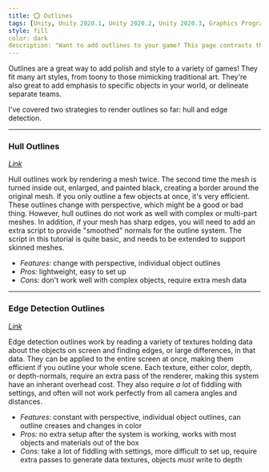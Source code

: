 ```yaml
---
title: ⭕ Outlines
tags: [Unity, Unity 2020.1, Unity 2020.2, Unity 2020.3, Graphics Programming, URP, HLSL, C#, Shader, Renderer Feature, Outlines, Meta, Video]
style: fill
color: dark 
description: "Want to add outlines to your game? This page contrasts the various techniques I've covered so far."
---
```


Outlines are a great way to add polish and style to a variety of games! They fit many art styles, from toony to those mimicking traditional art. They're also great to add emphasis to specific objects in your world, or delineate separate teams.

I've covered two strategies to render outlines so far: hull and edge detection.

***

### Hull Outlines
*[Link](hull-outlines)*

Hull outlines work by rendering a mesh twice. The second time the mesh is turned inside out, enlarged, and painted black, creating a border around the original mesh. If you only outline a few objects at once, it's very efficient. These outlines change with perspective, which might be a good or bad thing. However, hull outlines do not work as well with complex or multi-part meshes. In addition, if your mesh has sharp edges, you will need to add an extra script to provide "smoothed" normals for the outline system. The script in this tutorial is quite basic, and needs to be extended to support skinned meshes.

- *Features:* change with perspective, individual object outlines
- *Pros:* lightweight, easy to set up
- *Cons:* don't work well with complex objects, require extra mesh data

***

### Edge Detection Outlines
*[Link](edge-detect-outlines)*

Edge detection outlines work by reading a variety of textures holding data about the objects on screen and finding edges, or large differences, in that data. They can be applied to the entire screen at once, making them efficient if you outline your whole scene. Each texture, either color, depth, or depth-normals, require an extra pass of the renderer, making this system have an inherant overhead cost. They also require *a lot* of fiddling with settings, and often will not work perfectly from all camera angles and distances.

- *Features:* constant with perspective, individual object outlines, can outline creases and changes in color
- *Pros:* no extra setup after the system is working, works with most objects and materials out of the box
- *Cons:* take a lot of fiddling with settings, more difficult to set up, require extra passes to generate data textures, objects *must* write to depth